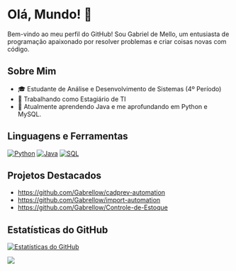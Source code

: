 # Olá, Mundo! 👋

Bem-vindo ao meu perfil do GitHub! Sou Gabriel de Mello, um entusiasta de programação apaixonado por resolver problemas e criar coisas novas com código.

## Sobre Mim

- 🎓 Estudante de Análise e Desenvolvimento de Sistemas (4º Período)
- 💼 Trabalhando como Estagiário de TI
- 🌱 Atualmente aprendendo Java e me aprofundando em Python e MySQL.

## Linguagens e Ferramentas

[![Python](https://img.shields.io/badge/-Python-3776AB?style=flat&logo=python&logoColor=white)](https://www.python.org/)
[![Java](https://img.shields.io/badge/-Java-007396?style=flat&logo=java&logoColor=white)](https://www.java.com/)
[![SQL](https://img.shields.io/badge/-SQL-4479A1?style=flat&logo=postgresql&logoColor=white)](https://www.postgresql.org/)

## Projetos Destacados

- https://github.com/Gabrellow/cadprev-automation
- https://github.com/Gabrellow/import-automation
- https://github.com/Gabrellow/Controle-de-Estoque
  
## Estatísticas do GitHub

[![Estatísticas do GitHub](https://github-readme-stats.vercel.app/api?username=Gabrellow&show_icons=true&theme=radical)](https://github.com/anuraghazra/github-readme-stats)

<a href="https://www.urionlinejudge.com.br/judge/pt/users/Gabrellow" target="_blank"> <img src="https://beecrowd.com.br/cj/usuario/badge/Gabrellow/compact" /></a>
